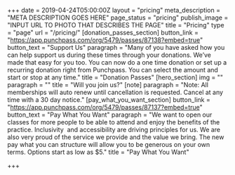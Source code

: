 +++
date = 2019-04-24T05:00:00Z
layout = "pricing"
meta_description = "META DESCRIPTION GOES HERE"
page_status = "pricing"
publish_image = "INPUT URL TO PHOTO THAT DESCRIBES THE PAGE"
title = "Pricing"
type = "page"
url = "/pricing/"
[donation_passes_section]
button_link = "https://app.punchpass.com/org/5479/passes/87138?embed=true"
button_text = "Support Us"
paragraph = "Many of you have asked how you can help support us during these times through your donations. We’ve made that easy for you too. You can now do a one time donation or set up a recurring donation right from Punchpass. You can select the amount and start or stop at any time."
title = "Donation Passes"
[hero_section]
img = ""
paragraph = ""
title = "Will you join us?"
[note]
paragraph = "Note: All memberships will auto renew until cancellation is requested. Cancel at any time with a 30 day notice."
[pay_what_you_want_section]
button_link = "https://app.punchpass.com/org/5479/passes/87137?embed=true"
button_text = "Pay What You Want"
paragraph = "We want to open our classes for more people to be able to attend and enjoy the benefits of the practice. Inclusivity  and accessibility are driving principles for us. We are also very proud of the service we provide and the value we bring. The new pay what you can structure will allow you to be generous on your own terms. Options start as low as $5."
title = "Pay What You Want"

+++
